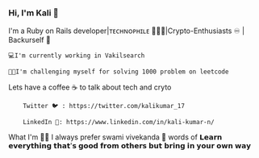 ### Hi, I'm Kali 👋 

I'm a Ruby on Rails developer|ᴛᴇᴄʜɴᴏᴘʜɪʟᴇ 👨🏻‍💻|Crypto-Enthusiasts ♾️ | Backurself 👊

    💻I'm currently working in Vakilsearch

    🧑‍🚒I'm challenging myself for solving 1000 problem on leetcode 


Lets have a coffee ☕ to talk about tech and cryto

        Twitter 🐦 : https://twitter.com/kalikumar_17 
        
        LinkedIn 🔗: https://www.linkedin.com/in/kali-kumar-n/
       
What I'm 🙋‍♂ I always prefer swami vivekanda 🙏 words of 𝗟𝗲𝗮𝗿𝗻 𝗲𝘃𝗲𝗿𝘆𝘁𝗵𝗶𝗻𝗴 𝘁𝗵𝗮𝘁'𝘀 𝗴𝗼𝗼𝗱 𝗳𝗿𝗼𝗺 𝗼𝘁𝗵𝗲𝗿𝘀 𝗯𝘂𝘁 𝗯𝗿𝗶𝗻𝗴 𝗶𝗻 𝘆𝗼𝘂𝗿 𝗼𝘄𝗻 𝘄𝗮𝘆

          
  


